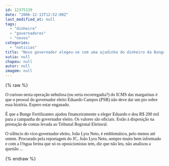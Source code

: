 ```yaml
---
id: 12375139
date: "2006-12-13T12:52:00Z"
last_modified_at: null
tags:
  - "dinheiro"
  - "governadores"
  - "novos"
categories:
  - "noticias"
title: "Novo governador elegeu-se com uma ajudinha do dinheiro da Bunge"
sutia: null
chapeu: null
autor: null
imagem: null
---
```

{% raw %}
<p><FONT face=Arial></p>
<p><P><FONT face=Verdana>O curioso nesta operação nebulosa (ou seria escorregadia?) do ICMS das margarinas é que o pessoal do governador eleito Eduardo Campos (PSB) não deve dar um pio sobre essa história. Espero estar enganado.</FONT></P></p>
<p><P><FONT face=Verdana>É que a Bunge Fertilizantes ajudou financeiramente a eleger Eduardo e dou R$ 200 mil para a campanha do governador eleito. Os valores são oficiais. Estão à disposição na prestação de contas levada ao Tribunal Regional Eleitoral.</FONT></P></p>
<p><P><FONT face=Verdana>O silêncio do vice-governador eleito, João Lyra Neto, é emblemático, pelo menos até ontem. Procurado pela reportagem do JC, João Lyra Neto, sempre muito bem informado e com a l?ngua ferina que só os oposicionistas tem, diz que não leu, não analisou a questão ...</FONT></P></FONT> </p>
{% endraw %}